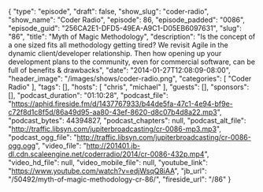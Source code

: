 {
  "type": "episode",
  "draft": false,
  "show_slug": "coder-radio",
  "show_name": "Coder Radio",
  "episode": 86,
  "episode_padded": "0086",
  "episode_guid": "256CA2E1-DFD5-49EA-A9C1-D05EB6097631",
  "slug": "86",
  "title": "Myth of Magic Methodology",
  "description": "Is the concept of a one sized fits all methodology getting tired? We revisit Agile in the dynamic client/developer relationship. Then how opening up your development plans to the community, even for commercial software, can be full of benefits & drawbacks",
  "date": "2014-01-27T12:08:09-08:00",
  "header_image": "/images/shows/coder-radio.png",
  "categories": [
    "Coder Radio"
  ],
  "tags": [],
  "hosts": [
    "chris",
    "michael"
  ],
  "guests": [],
  "sponsors": [],
  "podcast_duration": "01:10:28",
  "podcast_file": "https://aphid.fireside.fm/d/1437767933/b44de5fa-47c1-4e94-bf9e-c72f8d1c8f5d/86a49d95-aa80-43ef-8620-d8c07b4d8a22.mp3",
  "podcast_bytes": 44394827,
  "podcast_chapters": null,
  "podcast_alt_file": "http://traffic.libsyn.com/jupiterbroadcasting/cr-0086-mp3.mp3",
  "podcast_ogg_file": "http://traffic.libsyn.com/jupiterbroadcasting/cr-0086-ogg.ogg",
  "video_file": "http://201401.jb-dl.cdn.scaleengine.net/coderradio/2014/cr-0086-432p.mp4",
  "video_hd_file": null,
  "video_mobile_file": null,
  "youtube_link": "https://www.youtube.com/watch?v=edjWsqQ8iAA",
  "jb_url": "/50492/myth-of-magic-methodology-cr-86/",
  "fireside_url": "/86"
}

